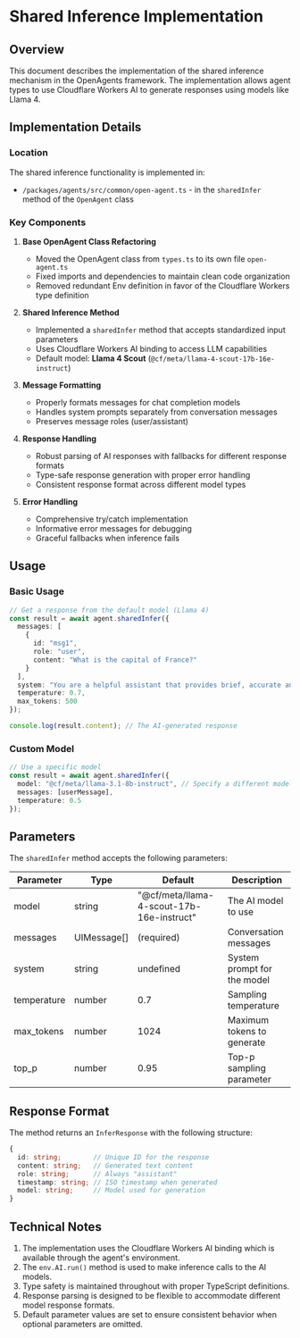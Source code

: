 # Shared Inference Implementation

## Overview

This document describes the implementation of the shared inference mechanism in the OpenAgents framework. The implementation allows agent types to use Cloudflare Workers AI to generate responses using models like Llama 4.

## Implementation Details

### Location

The shared inference functionality is implemented in:
- `/packages/agents/src/common/open-agent.ts` - in the `sharedInfer` method of the `OpenAgent` class

### Key Components

1. **Base OpenAgent Class Refactoring**
   - Moved the OpenAgent class from `types.ts` to its own file `open-agent.ts`
   - Fixed imports and dependencies to maintain clean code organization
   - Removed redundant Env definition in favor of the Cloudflare Workers type definition

2. **Shared Inference Method**
   - Implemented a `sharedInfer` method that accepts standardized input parameters
   - Uses Cloudflare Workers AI binding to access LLM capabilities
   - Default model: **Llama 4 Scout** (`@cf/meta/llama-4-scout-17b-16e-instruct`)

3. **Message Formatting**
   - Properly formats messages for chat completion models
   - Handles system prompts separately from conversation messages
   - Preserves message roles (user/assistant)

4. **Response Handling**
   - Robust parsing of AI responses with fallbacks for different response formats
   - Type-safe response generation with proper error handling
   - Consistent response format across different model types

5. **Error Handling**
   - Comprehensive try/catch implementation
   - Informative error messages for debugging
   - Graceful fallbacks when inference fails

## Usage

### Basic Usage

```typescript
// Get a response from the default model (Llama 4)
const result = await agent.sharedInfer({
  messages: [
    { 
      id: "msg1", 
      role: "user", 
      content: "What is the capital of France?"
    }
  ],
  system: "You are a helpful assistant that provides brief, accurate answers.",
  temperature: 0.7,
  max_tokens: 500
});

console.log(result.content); // The AI-generated response
```

### Custom Model

```typescript
// Use a specific model
const result = await agent.sharedInfer({
  model: "@cf/meta/llama-3.1-8b-instruct", // Specify a different model
  messages: [userMessage],
  temperature: 0.5
});
```

## Parameters

The `sharedInfer` method accepts the following parameters:

| Parameter    | Type             | Default                             | Description                         |
|--------------|------------------|-------------------------------------|-------------------------------------|
| model        | string           | "@cf/meta/llama-4-scout-17b-16e-instruct" | The AI model to use              |
| messages     | UIMessage[]      | (required)                          | Conversation messages               |
| system       | string           | undefined                           | System prompt for the model         |
| temperature  | number           | 0.7                                 | Sampling temperature                |
| max_tokens   | number           | 1024                                | Maximum tokens to generate          |
| top_p        | number           | 0.95                                | Top-p sampling parameter            |

## Response Format

The method returns an `InferResponse` with the following structure:

```typescript
{
  id: string;        // Unique ID for the response
  content: string;   // Generated text content
  role: string;      // Always "assistant"
  timestamp: string; // ISO timestamp when generated
  model: string;     // Model used for generation
}
```

## Technical Notes

1. The implementation uses the Cloudflare Workers AI binding which is available through the agent's environment.
2. The `env.AI.run()` method is used to make inference calls to the AI models.
3. Type safety is maintained throughout with proper TypeScript definitions.
4. Response parsing is designed to be flexible to accommodate different model response formats.
5. Default parameter values are set to ensure consistent behavior when optional parameters are omitted.